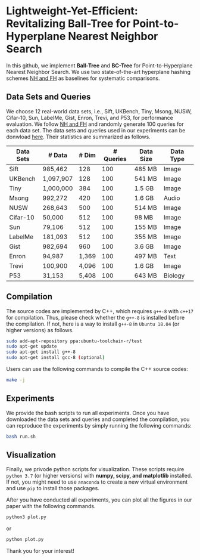 # Lightweight-Yet-Efficient: Revitalizing Ball-Tree for Point-to-Hyperplane Nearest Neighbor Search

In this github, we implement **Ball-Tree** and **BC-Tree** for Point-to-Hyperplane Nearest Neighbor Search. We use two state-of-the-art hyperplane hashing schemes [NH and FH](https://github.com/HuangQiang/P2HNNS) as baselines for systematic comparisons.

## Data Sets and Queries

We choose 12 real-world data sets, i.e., Sift, UKBench, Tiny, Msong, NUSW, Cifar-10, Sun, LabelMe, Gist, Enron, Trevi, and P53, for performance evaluation. We follow [NH and FH](https://dl.acm.org/doi/abs/10.1145/3448016.3457240) and randomly generate 100 queries for each data set. The data sets and queries used in our experiments can be donwload [here](https://drive.google.com/drive/folders/1C9JWcMyTAUYYxM55FuMrPQ1dPJQ5vhsB?usp=sharing). Their statistics are summarized as follows.

| Data Sets | # Data      | # Dim  | # Queries | Data Size | Data Type |
| --------- | ----------- | ------ | --------- | --------- | --------- |
| Sift      | 985,462     | 128    | 100       | 485 MB    | Image     |
| UKBench   | 1,097,907   | 128    | 100       | 541 MB    | Image     |
| Tiny      | 1,000,000   | 384    | 100       | 1.5 GB    | Image     |
| Msong     | 992,272     | 420    | 100       | 1.6 GB    | Audio     |
| NUSW      | 268,643     | 500    | 100       | 514 MB    | Image     |
| Cifar-10  | 50,000      | 512    | 100       |  98 MB    | Image     |
| Sun       | 79,106      | 512    | 100       | 155 MB    | Image     |
| LabelMe   | 181,093     | 512    | 100       | 355 MB    | Image     |
| Gist      | 982,694     | 960    | 100       | 3.6 GB    | Image     |
| Enron     | 94,987      | 1,369  | 100       | 497 MB    | Text      |
| Trevi     | 100,900     | 4,096  | 100       | 1.6 GB    | Image     |
| P53       | 31,153      | 5,408  | 100       | 643 MB    | Biology   |

## Compilation

The source codes are implemented by C++, which requires ```g++-8``` with ```c++17``` for compilation. Thus, please check whether the `g++-8` is installed before the compilation. If not, here is a way to install `g++-8` in `Ubuntu 18.04` (or higher versions) as follows.

```bash
sudo add-apt-repository ppa:ubuntu-toolchain-r/test
sudo apt-get update
sudo apt-get install g++-8
sudo apt-get install gcc-8 (optional)
```

Users can use the following commands to compile the C++ source codes:

```bash
make -j
```

## Experiments

We provide the bash scripts to run all experiments. Once you have downloaded the data sets and queries and completed the compilation, you can reproduce the experiments by simply running the following commands:

```bash
bash run.sh
```

## Visualization

Finally, we privode python scripts for visualization. These scripts require `python 3.7` (or higher versions) with **numpy, scipy, and matplotlib** installed. If not, you might need to use `anaconda` to create a new virtual environment and use `pip` to install those packages.

After you have conducted all experiments, you can plot all the figures in our paper with the following commands.

```bash
python3 plot.py
```

or

```bash
python plot.py
```

Thank you for your interest!
